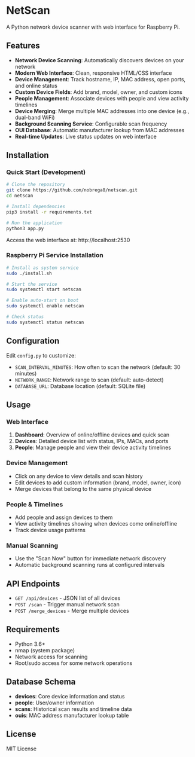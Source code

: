 # NetScan

A Python network device scanner with web interface for Raspberry Pi.

## Features

- **Network Device Scanning**: Automatically discovers devices on your network
- **Modern Web Interface**: Clean, responsive HTML/CSS interface
- **Device Management**: Track hostname, IP, MAC address, open ports, and online status  
- **Custom Device Fields**: Add brand, model, owner, and custom icons
- **People Management**: Associate devices with people and view activity timelines
- **Device Merging**: Merge multiple MAC addresses into one device (e.g., dual-band WiFi)
- **Background Scanning Service**: Configurable scan frequency
- **OUI Database**: Automatic manufacturer lookup from MAC addresses
- **Real-time Updates**: Live status updates on web interface

## Installation

### Quick Start (Development)

```bash
# Clone the repository
git clone https://github.com/nobrega8/netscan.git
cd netscan

# Install dependencies
pip3 install -r requirements.txt

# Run the application
python3 app.py
```

Access the web interface at: http://localhost:2530

### Raspberry Pi Service Installation

```bash
# Install as system service
sudo ./install.sh

# Start the service
sudo systemctl start netscan

# Enable auto-start on boot
sudo systemctl enable netscan

# Check status
sudo systemctl status netscan
```

## Configuration

Edit `config.py` to customize:

- `SCAN_INTERVAL_MINUTES`: How often to scan the network (default: 30 minutes)
- `NETWORK_RANGE`: Network range to scan (default: auto-detect)
- `DATABASE_URL`: Database location (default: SQLite file)

## Usage

### Web Interface

1. **Dashboard**: Overview of online/offline devices and quick scan
2. **Devices**: Detailed device list with status, IPs, MACs, and ports
3. **People**: Manage people and view their device activity timelines

### Device Management

- Click on any device to view details and scan history
- Edit devices to add custom information (brand, model, owner, icon)
- Merge devices that belong to the same physical device

### People & Timelines

- Add people and assign devices to them
- View activity timelines showing when devices come online/offline
- Track device usage patterns

### Manual Scanning

- Use the "Scan Now" button for immediate network discovery
- Automatic background scanning runs at configured intervals

## API Endpoints

- `GET /api/devices` - JSON list of all devices
- `POST /scan` - Trigger manual network scan
- `POST /merge_devices` - Merge multiple devices

## Requirements

- Python 3.6+
- nmap (system package)
- Network access for scanning
- Root/sudo access for some network operations

## Database Schema

- **devices**: Core device information and status
- **people**: User/owner information  
- **scans**: Historical scan results and timeline data
- **ouis**: MAC address manufacturer lookup table

## License

MIT License
